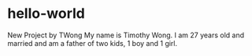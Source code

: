 # hello-world
New Project by TWong
My name is Timothy Wong. I am 27 years old and married and am a father of two kids, 1 boy and 1 girl.
